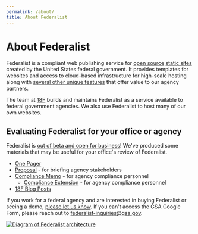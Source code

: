 ```yaml
---
permalink: /about/
title: About Federalist
---
```

# About Federalist

Federalist is a compliant web publishing service for [open source](https://github.com/18F/federalist) [static sites](https://18f.gsa.gov/2016/07/11/conversation-about-static-dynamic-websites/) created by the United States federal government. It provides templates for websites and access to cloud-based infrastructure for high-scale hosting along with [several other unique features](https://federalist.18f.gov/features/) that offer value to our agency partners.

The team at [18F](https://18f.gsa.gov/) builds and maintains Federalist as a service available to federal government agencies. We also use Federalist to host many of our own websites.

## Evaluating Federalist for your office or agency

Federalist is [out of beta and open for business](https://18f.gsa.gov/2017/06/01/federalist-is-out-of-beta-and-open-for-business/)! We've produced some materials that may be useful for your office's review of Federalist.

  * [One Pager]({{site.baseurl}}/assets/documents/Federalist-One-Pager.pdf)
  * [Proposal]({{site.baseurl}}/assets/documents/Federalist-Proposal.pdf) - for briefing agency stakeholders
  * [Compliance Memo]({{site.baseurl}}/assets/documents/Federalist-Compliance-Memo.pdf) - for agency compliance personnel
    * [Compliance Extension]({{site.baseurl}}/assets/documents/Federalist-ATO-Extension-Letter.pdf) - for agency compliance personnel
  * [18F Blog Posts](https://18f.gsa.gov/tags/federalist/)

If you work for a federal agency and are interested in buying Federalist or seeing a demo, [please let us know](https://docs.google.com/forms/d/1iB8aW7c9r1QH3s8XElQCrnXRGjAiPUYpWG1CMeEqGIo/viewform). If you can't access the GSA Google Form, please reach out to federalist-inquiries@gsa.gov.

[![Diagram of Federalist architecture]({{site.baseurl}}/assets/images/how-federalist-works-diagram.png)]({{site.baseurl}}/assets/documents/how-federalist-works-diagram.pdf)
